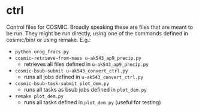 # ctrl

Control files for COSMIC. Broadly speaking these are files that are meant to be run. They might be run directly, using one of the commands defined in cosmic/bin/ or using remake. E.g.:

* `python orog_fracs.py`
* `cosmic-retrieve-from-mass u-ak543_ap9_precip.py`
    * retrieves all files defined in `u-ak543_ap9_precip.py`
* `cosmic-bsub-submit u-ak543_convert_ctrl.py`
    * runs all jobs defined in `u-ak543_convert_ctrl.py`
* `cosmic-bsub-task-submit plot_dem.py`
    * runs all tasks as bsub jobs defined in `plot_dem.py`
* `remake plot_dem.py`
    * runs all tasks defined in `plot_dem.py` (useful for testing)

